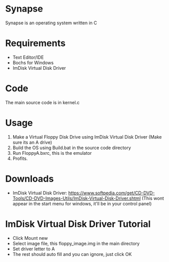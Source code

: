 # Synapse
Synapse is an operating system written in C
# Requirements
* Text Editor/IDE
* Bochs for Windows
* ImDisk Virtual Disk Driver
# Code
The main source code is in kernel.c
# Usage 
1. Make a Virtual Floppy Disk Drive using ImDisk Virtual Disk Driver (Make sure its an A drive)
2. Build the OS using Build.bat in the source code directory
3. Run FloppyA.bxrc, this is the emulator 
4. Profits.
# Downloads
* ImDisk Virtual Disk Driver: https://www.softpedia.com/get/CD-DVD-Tools/CD-DVD-Images-Utils/ImDisk-Virtual-Disk-Driver.shtml 
(This wont appear in the start menu for windows, it'll be in your control panel)
# ImDisk Virtual Disk Driver Tutorial
* Click Mount new
* Select image file, this floppy_image.img in the main directory
* Set driver letter to A
* The rest should auto fill and you can ignore, just click OK

